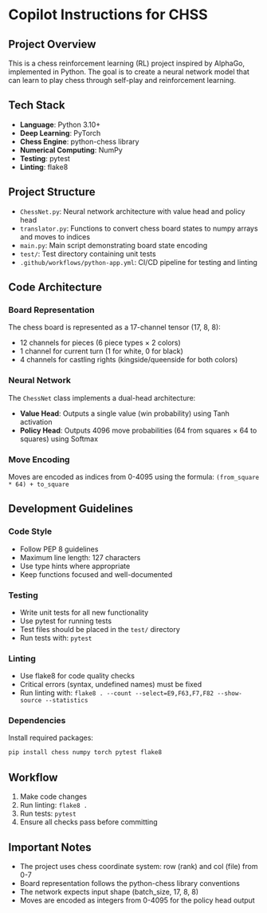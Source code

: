 # Copilot Instructions for CHSS

## Project Overview
This is a chess reinforcement learning (RL) project inspired by AlphaGo, implemented in Python. The goal is to create a neural network model that can learn to play chess through self-play and reinforcement learning.

## Tech Stack
- **Language**: Python 3.10+
- **Deep Learning**: PyTorch
- **Chess Engine**: python-chess library
- **Numerical Computing**: NumPy
- **Testing**: pytest
- **Linting**: flake8

## Project Structure
- `ChessNet.py`: Neural network architecture with value head and policy head
- `translator.py`: Functions to convert chess board states to numpy arrays and moves to indices
- `main.py`: Main script demonstrating board state encoding
- `test/`: Test directory containing unit tests
- `.github/workflows/python-app.yml`: CI/CD pipeline for testing and linting

## Code Architecture

### Board Representation
The chess board is represented as a 17-channel tensor (17, 8, 8):
- 12 channels for pieces (6 piece types × 2 colors)
- 1 channel for current turn (1 for white, 0 for black)
- 4 channels for castling rights (kingside/queenside for both colors)

### Neural Network
The `ChessNet` class implements a dual-head architecture:
- **Value Head**: Outputs a single value (win probability) using Tanh activation
- **Policy Head**: Outputs 4096 move probabilities (64 from squares × 64 to squares) using Softmax

### Move Encoding
Moves are encoded as indices from 0-4095 using the formula: `(from_square * 64) + to_square`

## Development Guidelines

### Code Style
- Follow PEP 8 guidelines
- Maximum line length: 127 characters
- Use type hints where appropriate
- Keep functions focused and well-documented

### Testing
- Write unit tests for all new functionality
- Use pytest for running tests
- Test files should be placed in the `test/` directory
- Run tests with: `pytest`

### Linting
- Use flake8 for code quality checks
- Critical errors (syntax, undefined names) must be fixed
- Run linting with: `flake8 . --count --select=E9,F63,F7,F82 --show-source --statistics`

### Dependencies
Install required packages:
```bash
pip install chess numpy torch pytest flake8
```

## Workflow
1. Make code changes
2. Run linting: `flake8 .`
3. Run tests: `pytest`
4. Ensure all checks pass before committing

## Important Notes
- The project uses chess coordinate system: row (rank) and col (file) from 0-7
- Board representation follows the python-chess library conventions
- The network expects input shape (batch_size, 17, 8, 8)
- Moves are encoded as integers from 0-4095 for the policy head output
